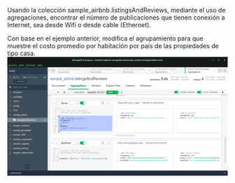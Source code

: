 Usando la colección sample_airbnb.listingsAndReviews, mediante el uso de agregaciones, encontrar el número de publicaciones que tienen conexión a Internet, sea desde Wifi o desde cable (Ethernet).


Con base en el ejemplo anterior, modifica el agrupamiento para que muestre el costo promedio por habitación por país de las propiedades de tipo casa.
![reto3](Reto3.png)